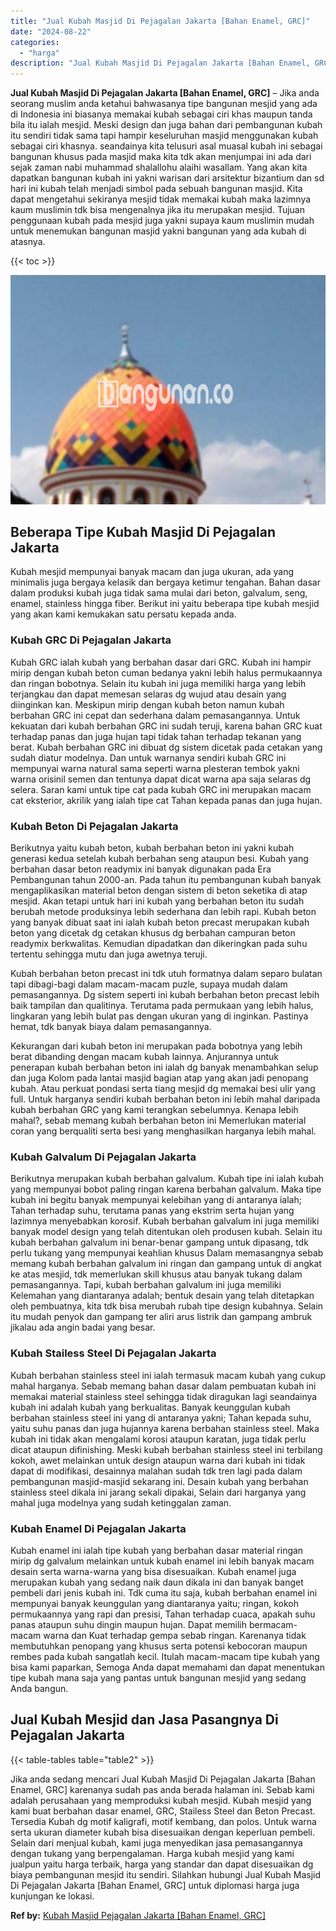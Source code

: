 ```yaml
---
title: "Jual Kubah Masjid Di Pejagalan Jakarta [Bahan Enamel, GRC]"
date: "2024-08-22"
categories: 
  - "harga"
description: "Jual Kubah Masjid Di Pejagalan Jakarta [Bahan Enamel, GRC]. Jika anda sedang mencari Jual Kubah Masjid Di Pejagalan Jakarta [Bahan Enamel, GRC] karenanya s..."
---
```


**Jual Kubah Masjid Di Pejagalan Jakarta \[Bahan Enamel, GRC\]** – Jika anda seorang muslim anda ketahui bahwasanya tipe bangunan mesjid yang ada di Indonesia ini biasanya memakai kubah sebagai ciri khas maupun tanda bila itu ialah mesjid. Meski design dan juga bahan dari pembangunan kubah itu sendiri tidak sama tapi hampir keseluruhan masjid menggunakan kubah sebagai ciri khasnya. seandainya kita telusuri asal muasal kubah ini sebagai bangunan khusus pada masjid maka kita tdk akan menjumpai ini ada dari sejak zaman nabi muhammad shalallohu alaihi wasallam. Yang akan kita dapatkan bangunan kubah ini yakni warisan dari arsitektur bizantium dan sd hari ini kubah telah menjadi simbol pada sebuah bangunan masjid. Kita dapat mengetahui sekiranya mesjid tidak memakai kubah maka lazimnya kaum muslimin tdk bisa mengenalnya jika itu merupakan mesjid. Tujuan penggunaan kubah pada mesjid juga yakni supaya kaum muslimin mudah untuk menemukan bangunan masjid yakni bangunan yang ada kubah di atasnya.

{{< toc >}}

![Jual Kubah Masjid Di Pejagalan Jakarta [Bahan Enamel, GRC]](/images/jual-kubah-masjid-08.png)

## Beberapa Tipe Kubah Masjid Di Pejagalan Jakarta

Kubah mesjid mempunyai banyak macam dan juga ukuran, ada yang minimalis juga bergaya kelasik dan bergaya ketimur tengahan. Bahan dasar dalam produksi kubah juga tidak sama mulai dari beton, galvalum, seng, enamel, stainless hingga fiber. Berikut ini yaitu beberapa tipe kubah mesjid yang akan kami kemukakan satu persatu kepada anda.

### Kubah GRC Di Pejagalan Jakarta

Kubah GRC ialah kubah yang berbahan dasar dari GRC. Kubah ini hampir mirip dengan kubah beton cuman bedanya yakni lebih halus permukaannya dan ringan bobotnya. Selain itu kubah ini juga memiliki harga yang lebih terjangkau dan dapat memesan selaras dg wujud atau desain yang diinginkan kan. Meskipun mirip dengan kubah beton namun kubah berbahan GRC ini cepat dan sederhana dalam pemasangannya. Untuk kekuatan dari kubah berbahan GRC ini sudah teruji, karena bahan GRC kuat terhadap panas dan juga hujan tapi tidak tahan terhadap tekanan yang berat. Kubah berbahan GRC ini dibuat dg sistem dicetak pada cetakan yang sudah diatur modelnya. Dan untuk warnanya sendiri kubah GRC ini mempunyai warna natural sama seperti warna plesteran tembok yakni warna orisinil semen dan tentunya dapat dicat warna apa saja selaras dg selera. Saran kami untuk tipe cat pada kubah GRC ini merupakan macam cat eksterior, akrilik yang ialah tipe cat Tahan kepada panas dan juga hujan.

### Kubah Beton Di Pejagalan Jakarta

Berikutnya yaitu kubah beton, kubah berbahan beton ini yakni kubah generasi kedua setelah kubah berbahan seng ataupun besi. Kubah yang berbahan dasar beton readymix ini banyak digunakan pada Era Pembangunan tahun 2000-an. Pada tahun itu pembangunan kubah banyak mengaplikasikan material beton dengan sistem di beton seketika di atap mesjid. Akan tetapi untuk hari ini kubah yang berbahan beton itu sudah berubah metode produksinya lebih sederhana dan lebih rapi. Kubah beton yang banyak dibuat saat ini ialah kubah beton precast merupakan kubah beton yang dicetak dg cetakan khusus dg berbahan campuran beton readymix berkwalitas. Kemudian dipadatkan dan dikeringkan pada suhu tertentu sehingga mutu dan juga awetnya teruji.

Kubah berbahan beton precast ini tdk utuh formatnya dalam separo bulatan tapi dibagi-bagi dalam macam-macam puzle, supaya mudah dalam pemasangannya. Dg sistem seperti ini kubah berbahan beton precast lebih baik tampilan dan qualitinya. Terutama pada permukaan yang lebih halus, lingkaran yang lebih bulat pas dengan ukuran yang di inginkan. Pastinya hemat, tdk banyak biaya dalam pemasangannya.

Kekurangan dari kubah beton ini merupakan pada bobotnya yang lebih berat dibanding dengan macam kubah lainnya. Anjurannya untuk penerapan kubah berbahan beton ini ialah dg banyak menambahkan selup dan juga Kolom pada lantai masjid bagian atap yang akan jadi penopang kubah. Atau perkuat pondasi serta tiang mesjid dg memakai besi ulir yang full. Untuk harganya sendiri kubah berbahan beton ini lebih mahal daripada kubah berbahan GRC yang kami terangkan sebelumnya. Kenapa lebih mahal?, sebab memang kubah berbahan beton ini Memerlukan material coran yang berqualiti serta besi yang menghasilkan harganya lebih mahal.

### Kubah Galvalum Di Pejagalan Jakarta

Berikutnya merupakan kubah berbahan galvalum. Kubah tipe ini ialah kubah yang mempunyai bobot paling ringan karena berbahan galvalum. Maka tipe kubah ini begitu banyak mempunyai kelebihan yang di antaranya ialah; Tahan terhadap suhu, terutama panas yang ekstrim serta hujan yang lazimnya menyebabkan korosif. Kubah berbahan galvalum ini juga memiliki banyak model design yang telah ditentukan oleh produsen kubah. Selain itu kubah berbahan galvalum ini benar-benar gampang untuk dipasang, tdk perlu tukang yang mempunyai keahlian khusus Dalam memasangnya sebab memang kubah berbahan galvalum ini ringan dan gampang untuk di angkat ke atas mesjid, tdk memerlukan skill khusus atau banyak tukang dalam pemasangannya. Tapi, kubah berbahan galvalum ini juga memiliki Kelemahan yang diantaranya adalah; bentuk desain yang telah ditetapkan oleh pembuatnya, kita tdk bisa merubah rubah tipe design kubahnya. Selain itu mudah penyok dan gampang ter aliri arus listrik dan gampang ambruk jikalau ada angin badai yang besar.

### Kubah Stailess Steel Di Pejagalan Jakarta

Kubah berbahan stainless steel ini ialah termasuk macam kubah yang cukup mahal harganya. Sebab memang bahan dasar dalam pembuatan kubah ini memakai material stainless steel sehingga tidak diragukan lagi seandainya kubah ini adalah kubah yang berkualitas. Banyak keunggulan kubah berbahan stainless steel ini yang di antaranya yakni; Tahan kepada suhu, yaitu suhu panas dan juga hujannya karena berbahan stainless steel. Maka kubah ini tidak akan mengalami korosi ataupun karatan, juga tidak perlu dicat ataupun difinishing. Meski kubah berbahan stainless steel ini terbilang kokoh, awet melainkan untuk design ataupun warna dari kubah ini tidak dapat di modifikasi, desainnya malahan sudah tdk tren lagi pada dalam pembangunan masjid-masjid sekarang ini. Desain kubah yang berbahan stainless steel dikala ini jarang sekali dipakai, Selain dari harganya yang mahal juga modelnya yang sudah ketinggalan zaman.

### Kubah Enamel Di Pejagalan Jakarta

Kubah enamel ini ialah tipe kubah yang berbahan dasar material ringan mirip dg galvalum melainkan untuk kubah enamel ini lebih banyak macam desain serta warna-warna yang bisa disesuaikan. Kubah enamel juga merupakan kubah yang sedang naik daun dikala ini dan banyak banget pembeli dari jenis kubah ini. Tdk cuma itu saja, kubah berbahan enamel ini mempunyai banyak keunggulan yang diantaranya yaitu; ringan, kokoh permukaannya yang rapi dan presisi, Tahan terhadap cuaca, apakah suhu panas ataupun suhu dingin maupun hujan. Dapat memilih bermacam-macam warna dan Kuat terhadap gempa sebab ringan. Karenanya tidak membutuhkan penopang yang khusus serta potensi kebocoran maupun rembes pada kubah sangatlah kecil. Itulah macam-macam tipe kubah yang bisa kami paparkan, Semoga Anda dapat memahami dan dapat menentukan tipe kubah mana saja yang pantas untuk bangunan mesjid yang sedang Anda bangun.

## Jual Kubah Mesjid dan Jasa Pasangnya Di Pejagalan Jakarta

{{< table-tables table="table2" >}}

Jika anda sedang mencari Jual Kubah Masjid Di Pejagalan Jakarta \[Bahan Enamel, GRC\] karenanya sudah pas anda berada halaman ini. Sebab kami adalah perusahaan yang memproduksi kubah mesjid. Kubah mesjid yang kami buat berbahan dasar enamel, GRC, Stailess Steel dan Beton Precast. Tersedia Kubah dg motif kaligrafi, motif kembang, dan polos. Untuk warna serta ukuran diameter kubah bisa disesuaikan dengan keperluan pembeli. Selain dari menjual kubah, kami juga menyedikan jasa pemasangannya dengan tukang yang berpengalaman. Harga kubah mesjid yang kami jualpun yaitu harga terbaik, harga yang standar dan dapat disesuaikan dg biaya pembangunan mesjid itu sendiri. Silahkan hubungi Jual Kubah Masjid Di Pejagalan Jakarta \[Bahan Enamel, GRC\] untuk diplomasi harga juga kunjungan ke lokasi.

**Ref by:** [Kubah Masjid Pejagalan Jakarta [Bahan Enamel, GRC]](https://id.wikipedia.org/wiki/Kubah)
